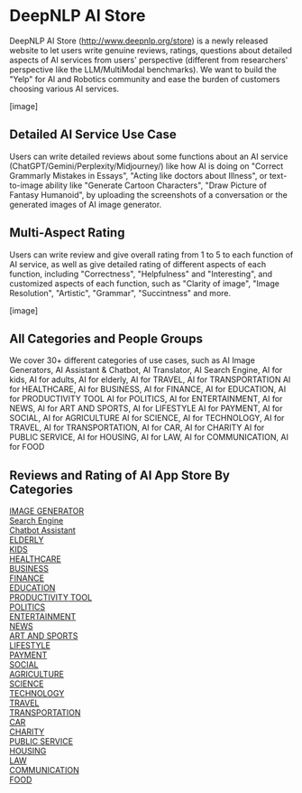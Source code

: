 
# DeepNLP AI Store
DeepNLP AI Store (http://www.deepnlp.org/store) is a newly released website to let users write genuine reviews, ratings, questions
about detailed aspects of AI services from users' perspective (different from researchers' perspective like the LLM/MultiModal benchmarks). 
We want to build the "Yelp" for AI and Robotics community and ease the burden of customers choosing various AI services. 

[image]

## Detailed AI Service Use Case
Users can write detailed reviews about some functions about an AI service (ChatGPT/Gemini/Perplexity/Midjourney/) like how AI is doing on "Correct Grammarly Mistakes in Essays", 
"Acting like doctors about Illness", or text-to-image ability like "Generate Cartoon Characters", "Draw Picture of Fantasy Humanoid", by uploading the screenshots
of a conversation or the generated images of AI image generator.

## Multi-Aspect Rating
Users can write review and give overall rating from 1 to 5 to each function of AI service, 
as well as give detailed rating of different aspects of each function, including "Correctness", "Helpfulness" and "Interesting", 
and customized aspects of each function, such as "Clarity of image", "Image Resolution", "Artistic", "Grammar", "Succintness" and more.

[image]

## All Categories and People Groups
We cover 30+ different categories of use cases, such as 
AI Image Generators, AI Assistant & Chatbot, AI Translator, AI Search Engine,
AI for kids, AI for adults, AI for elderly, AI for TRAVEL, AI for TRANSPORTATION
AI for HEALTHCARE, AI for BUSINESS, AI for FINANCE, AI for EDUCATION, AI for PRODUCTIVITY TOOL
AI for POLITICS,  AI for ENTERTAINMENT, AI for NEWS, AI for ART AND SPORTS, AI for LIFESTYLE
AI for PAYMENT, AI for SOCIAL, AI for AGRICULTURE
AI for SCIENCE, AI for TECHNOLOGY, AI for TRAVEL, AI for TRANSPORTATION, AI for CAR, AI for CHARITY
AI for PUBLIC SERVICE, AI for HOUSING, AI for LAW, AI for COMMUNICATION, AI for FOOD


## Reviews and Rating of AI App Store By Categories

[IMAGE GENERATOR](http://www.deepnlp.org/store/image-generator) <br>
[Search Engine](http://www.deepnlp.org/store/search-engine)  <br>
[Chatbot Assistant](http://www.deepnlp.org/store/chatbot-assistant)  <br>
[ELDERLY](http://www.deepnlp.org/store/elderly)  <br>
[KIDS](http://www.deepnlp.org/store/kids)  <br>
[HEALTHCARE](http://www.deepnlp.org/store/healthcare)  <br>
[BUSINESS](http://www.deepnlp.org/store/business)  <br>
[FINANCE](http://www.deepnlp.org/store/finance) <br>
[EDUCATION](http://www.deepnlp.org/store/education) <br>
[PRODUCTIVITY TOOL](http://www.deepnlp.org/store/productivity-tool) <br>
[POLITICS](http://www.deepnlp.org/store/politics) <br>
[ENTERTAINMENT](http://www.deepnlp.org/store/entertainment) <br>
[NEWS](http://www.deepnlp.org/store/news) <br>
[ART AND SPORTS](http://www.deepnlp.org/store/art-and-sports) <br>
[LIFESTYLE](http://www.deepnlp.org/store/lifestyle) <br>
[PAYMENT](http://www.deepnlp.org/store/payment) <br>
[SOCIAL](http://www.deepnlp.org/store/social) <br>
[AGRICULTURE](http://www.deepnlp.org/store/agriculture) <br>
[SCIENCE](http://www.deepnlp.org/store/science) <br>
[TECHNOLOGY](http://www.deepnlp.org/store/technology) <br>
[TRAVEL](http://www.deepnlp.org/store/travel) <br>
[TRANSPORTATION](http://www.deepnlp.org/store/transportation) <br>
[CAR](http://www.deepnlp.org/store/car) <br>
[CHARITY](http://www.deepnlp.org/store/charity) <br>
[PUBLIC SERVICE](http://www.deepnlp.org/store/public-service) <br>
[HOUSING](http://www.deepnlp.org/store/housing) <br>
[LAW](http://www.deepnlp.org/store/law) <br>
[COMMUNICATION](http://www.deepnlp.org/store/communication) <br>
[FOOD](http://www.deepnlp.org/store/food) <br>
